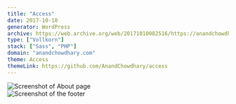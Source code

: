 ```yaml
---
title: "Access"
date: 2017-10-10
generator: WordPress
archive: https://web.archive.org/web/20171010082516/https://anandchowdhary.com/
type: ["Vollkorn"]
stack: ["Sass", "PHP"]
domain: "anandchowdhary.com"
theme: Access
themeLink: https://github.com/AnandChowdhary/access
---
```


<div class="image shadow"><img alt="Screenshot of About page" src="/images/versions/23/about.png"></div>
<div class="image shadow"><img alt="Screenshot of the footer" src="/images/versions/23/footer.png"></div>
